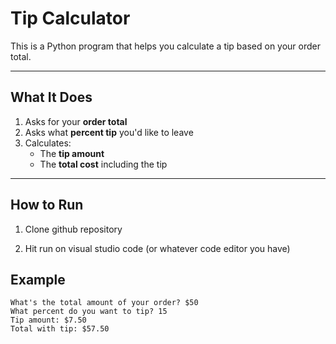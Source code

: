 # Tip Calculator

This is a Python program that helps you calculate a tip based on your order total.

---

## What It Does

1. Asks for your **order total**
2. Asks what **percent tip** you'd like to leave
3. Calculates:
   - The **tip amount**
   - The **total cost** including the tip

---

## How to Run

1. Clone github repository

2. Hit run on visual studio code (or whatever code editor you have)

## Example

```Welcome to the Tip Calculator
What's the total amount of your order? $50
What percent do you want to tip? 15
Tip amount: $7.50
Total with tip: $57.50

